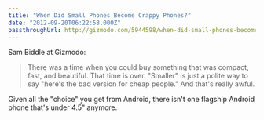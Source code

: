 ```yaml
---
title: "When Did Small Phones Become Crappy Phones?"
date: "2012-09-20T06:22:58.000Z"
passthroughUrl: http://gizmodo.com/5944598/when-did-small-phones-become-crappy-phones
---
```


Sam Biddle at Gizmodo:

> There was a time when you could buy something that was compact, fast, and beautiful. That time is over. "Smaller" is just a polite way to say "here's the bad version for cheap people." And that's really awful.

Given all the "choice" you get from Android, there isn't one flagship Android phone that's under 4.5" anymore.